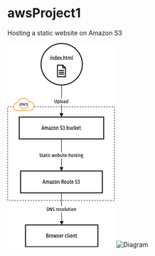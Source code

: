 # awsProject1
Hosting a static website on Amazon S3

![Diagram](diagram.drawio.png)
![Diagram](architecture-diagram.drawio)
